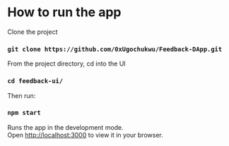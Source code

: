 # How to run the app

Clone the project 
### `git clone https://github.com/0xUgochukwu/Feedback-DApp.git`

From the project directory, cd into the UI
### `cd feedback-ui/` 

Then run:

### `npm start`

Runs the app in the development mode.\
Open [http://localhost:3000](http://localhost:3000) to view it in your browser.

